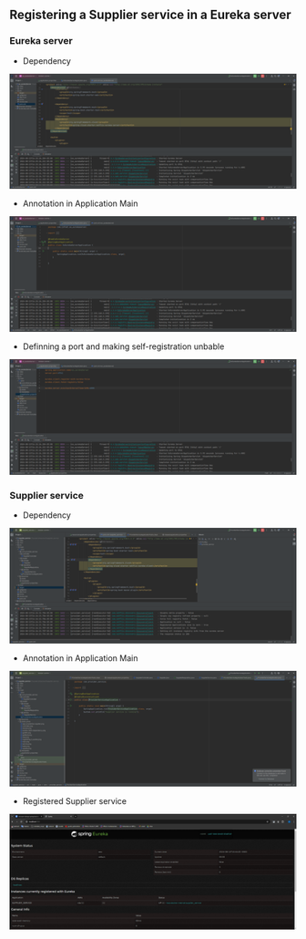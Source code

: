 ## Registering a Supplier service in a Eureka server
### Eureka server
* Dependency
<p align="center">
  <img src="./ex_eurekaServer/src/main/resources/static/prints/eureka_dependency.png"/>
</p>

* Annotation in Application Main
<p align="center">
  <img src="./ex_eurekaServer/src/main/resources/static/prints/eurekaapplication.png"/>
</p>

* Definning a port and making self-registration unbable
<p align="center">
  <img src="./ex_eurekaServer/src/main/resources/static/prints/app-properties-eureka.png"/>
</p>

### Supplier service
* Dependency
<p align="center">
  <img src="./supplier_service/src/main/resources/static/prints/eureka-client-dependency.png"/>
</p>

* Annotation in Application Main
<p align="center">
  <img src="./supplier_service/src/main/resources/static/prints/supplier-application-main.png"/>
</p>

* Registered Supplier service
<p align="center">
  <img src="./supplier_service/src/main/resources/static/prints/registering_in_eureka.png"/>
</p>
